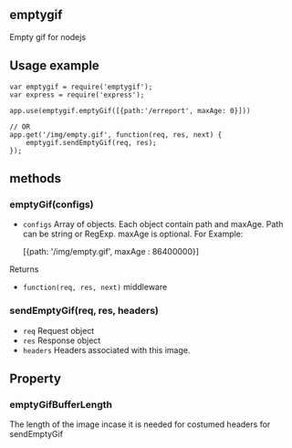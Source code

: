 ## emptygif
Empty gif for nodejs

## Usage example
	var emptygif = require('emptygif');
	var express = require('express');
	
	app.use(emptygif.emptyGif([{path:'/erreport', maxAge: 0}]))
	
	// OR
	app.get('/img/empty.gif', function(req, res, next) {
		emptygif.sendEmptyGif(req, res);
	});

## methods

### emptyGif(configs)
* `configs` Array of objects. Each object contain path and maxAge. Path can be string or RegExp. maxAge is optional. For Example:

	[{path: '/img/empty.gif', maxAge : 86400000}]
	
Returns
* `function(req, res, next)` middleware

### sendEmptyGif(req, res, headers)
* `req` Request object
* `res` Response object
* `headers` Headers associated with this image.
	
## Property
### emptyGifBufferLength
The length of the image incase it is needed for costumed headers for sendEmptyGif